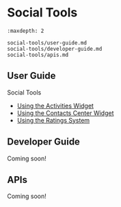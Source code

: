 # Social Tools

```{toctree}
:maxdepth: 2

social-tools/user-guide.md
social-tools/developer-guide.md
social-tools/apis.md
```

User Guide
----------

Social Tools

* [Using the Activities Widget](./social-tools/user-guide/using-the-activities-widget.md)
* [Using the Contacts Center Widget](./social-tools/user-guide/using-the-contacts-center-widget.md)
* [Using the Ratings System](./social-tools/user-guide/using-the-ratings-system.md)

Developer Guide
---------------
Coming soon!

APIs
----
Coming soon!